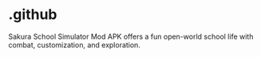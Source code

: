 # .github
Sakura School Simulator Mod APK offers a fun open-world school life with combat, customization, and exploration.
